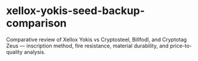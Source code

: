 # xellox-yokis-seed-backup-comparison
Comparative review of Xellox Yokis vs Cryptosteel, Billfodl, and Cryptotag Zeus — inscription method, fire resistance, material durability, and price-to-quality analysis.
